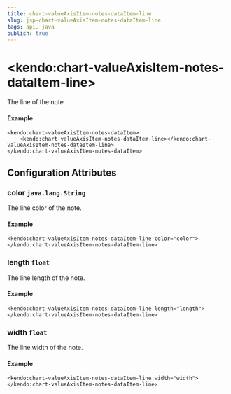 ```yaml
---
title: chart-valueAxisItem-notes-dataItem-line
slug: jsp-chart-valueAxisItem-notes-dataItem-line
tags: api, java
publish: true
---
```


# \<kendo:chart-valueAxisItem-notes-dataItem-line\>

The line of the note.

#### Example
    <kendo:chart-valueAxisItem-notes-dataItem>
        <kendo:chart-valueAxisItem-notes-dataItem-line></kendo:chart-valueAxisItem-notes-dataItem-line>
    </kendo:chart-valueAxisItem-notes-dataItem>

## Configuration Attributes

### color `java.lang.String`

The line color of the note.

#### Example
    <kendo:chart-valueAxisItem-notes-dataItem-line color="color">
    </kendo:chart-valueAxisItem-notes-dataItem-line>

### length `float`

The line length of the note.

#### Example
    <kendo:chart-valueAxisItem-notes-dataItem-line length="length">
    </kendo:chart-valueAxisItem-notes-dataItem-line>

### width `float`

The line width of the note.

#### Example
    <kendo:chart-valueAxisItem-notes-dataItem-line width="width">
    </kendo:chart-valueAxisItem-notes-dataItem-line>

